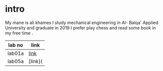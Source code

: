 

# intro

My mane is ali khames I study mechanical engineering in Al- Balqa' Applied University and graduate in 2019 I prefer play chess and read some book in my free time .

lab no | link
-----|-----
lab01a | [link](lab01a.md)
lab05a | [link](
